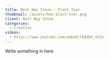 ```yaml
---
title: Best Way Stone - Plant Tour
thumbnail: /assets/bws-plant-tour.png
client: Best Way Stone
categories:
  - Creative
videos:
  - https://www.youtube.com/embed/lKAXRt_mCSs
---
```

Write something in here
